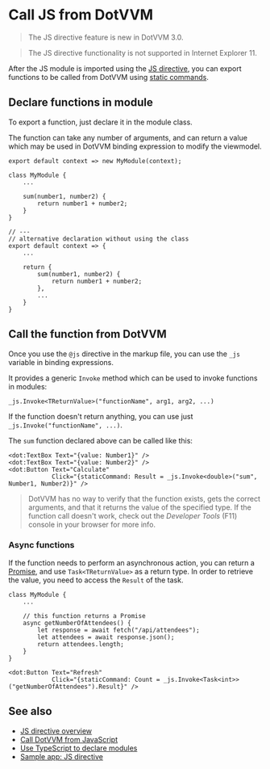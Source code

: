 # Call JS from DotVVM

> The JS directive feature is new in DotVVM 3.0. 

> The JS directive functionality is not supported in Internet Explorer 11. 

After the JS module is imported using the [JS directive](overview), you can export functions to be called from DotVVM using [static commands](~/pages/concepts/respond-to-user-actions/static-commands).

## Declare functions in module

To export a function, just declare it in the module class. 

The function can take any number of arguments, and can return a value which may be used in DotVVM binding expression to modify the viewmodel. 

```JS
export default context => new MyModule(context);

class MyModule {
    ...

    sum(number1, number2) {
        return number1 + number2;
    }
}

// ---
// alternative declaration without using the class
export default context => {
    ...
    
    return {
        sum(number1, number2) {
            return number1 + number2;
        },
        ...
    }
}
```

## Call the function from DotVVM

Once you use the `@js` directive in the markup file, you can use the `_js` variable in binding expressions. 

It provides a generic `Invoke` method which can be used to invoke functions in modules:

`_js.Invoke<TReturnValue>("functionName", arg1, arg2, ...)`

If the function doesn't return anything, you can use just `_js.Invoke("functionName", ...)`.

The `sum` function declared above can be called like this:

```DOTHTML
<dot:TextBox Text="{value: Number1}" />
<dot:TextBox Text="{value: Number2}" />
<dot:Button Text="Calculate" 
            Click="{staticCommand: Result = _js.Invoke<double>("sum", Number1, Number2)}" />
```

> DotVVM has no way to verify that the function exists, gets the correct arguments, and that it returns the value of the specified type. If the function call doesn't work, check out the _Developer Tools_ (F11) console in your browser for more info.

### Async functions

If the function needs to perform an asynchronous action, you can return a [Promise](https://developer.mozilla.org/en-US/docs/Web/JavaScript/Reference/Global_Objects/Promise), and use `Task<TReturnValue>` as a return type. In order to retrieve the value, you need to access the `Result` of the task.

```JS
class MyModule {
    ...

    // this function returns a Promise
    async getNumberOfAttendees() {
        let response = await fetch("/api/attendees");
        let attendees = await response.json();
        return attendees.length;
    }
}
```

```DOTHTML
<dot:Button Text="Refresh" 
            Click="{staticCommand: Count = _js.Invoke<Task<int>>("getNumberOfAttendees").Result}" />
```

## See also

* [JS directive overview](overview)
* [Call DotVVM from JavaScript](call-dotvvm-from-js)
* [Use TypeScript to declare modules](use-typescript-to-declare-modules)
* [Sample app: JS directive](https://github.com/riganti/dotvvm-samples-js-integration)